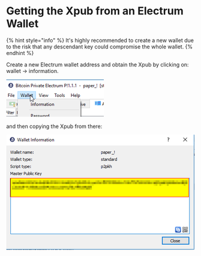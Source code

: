 # Getting the Xpub from an Electrum Wallet

{% hint style="info" %}
 It's highly recommended to create a new wallet due to the risk that any descendant key could compromise the whole wallet.
{% endhint %}

Create a new Electrum wallet address and  obtain the Xpub by clicking on:   
wallet -&gt; information.

![](../.gitbook/assets/image%20%2829%29.png)

and then copying the Xpub from there:

![](../.gitbook/assets/image%20%286%29.png)

